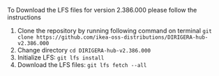 To Download the LFS files for version 2.386.000 please follow the instructions

1. Clone the repository by running following command on terminal `git clone https://github.com/ikea-oss-distributions/DIRIGERA-hub-v2.386.000`
2. Change directory `cd DIRIGERA-hub-v2.386.000`
3. Initialize LFS: `git lfs install`
4. Download the LFS files: `git lfs fetch --all`
